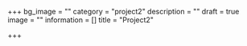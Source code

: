 +++
bg_image = ""
category = "project2"
description = ""
draft = true
image = ""
information = []
title = "Project2"

+++
